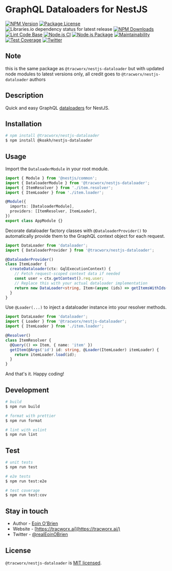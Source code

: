 # GraphQL Dataloaders for NestJS

[![NPM Version](https://img.shields.io/npm/v/@tracworx/nestjs-dataloader.svg)](https://www.npmjs.com/package/@tracworx/nestjs-dataloader)
[![Package License](https://img.shields.io/npm/l/@tracworx/nestjs-dataloader.svg)](https://www.npmjs.com/package/@tracworx/nestjs-dataloader)
![Libraries.io dependency status for latest release](https://img.shields.io/librariesio/release/npm/@tracworx/nestjs-dataloader)
[![NPM Downloads](https://img.shields.io/npm/dm/@tracworx/nestjs-dataloader.svg)](https://www.npmjs.com/package/@tracworx/nestjs-dataloader)
[![Lint Code Base](https://github.com/tracworx/nestjs-dataloader/actions/workflows/super-linter.yml/badge.svg)](https://github.com/tracworx/nestjs-dataloader/actions/workflows/super-linter.yml)
[![Node.js CI](https://github.com/tracworx/nestjs-dataloader/actions/workflows/ci.yml/badge.svg)](https://github.com/tracworx/nestjs-dataloader/actions/workflows/ci.yml)
[![Node.js Package](https://github.com/tracworx/nestjs-dataloader/actions/workflows/npm-publish.yml/badge.svg)](https://github.com/tracworx/nestjs-dataloader/actions/workflows/npm-publish.yml)
[![Maintainability](https://img.shields.io/codeclimate/maintainability/tracworx/nestjs-dataloader)](https://codeclimate.com/github/tracworx/nestjs-dataloader/maintainability)
[![Test Coverage](https://img.shields.io/codeclimate/coverage/tracworx/nestjs-dataloader)](https://codeclimate.com/github/tracworx/nestjs-dataloader/test_coverage)
[![Twitter](https://img.shields.io/twitter/follow/realEoinOBrien.svg?style=social&label=Follow)](https://twitter.com/realEoinOBrien)

## Note

this is the same package as `@tracworx/nestjs-dataloader` but with updated node modules to latest versions only, all credit goes to `@tracworx/nestjs-dataloader` authors

## Description

Quick and easy GraphQL [dataloaders](https://github.com/graphql/dataloader) for NestJS.

## Installation

```bash
# npm install @tracworx/nestjs-dataloader
$ npm install @koakh/nestjs-dataloader
```

## Usage

Import the `DataloaderModule` in your root module.

```typescript
import { Module } from '@nestjs/common';
import { DataloaderModule } from '@tracworx/nestjs-dataloader';
import { ItemResolver } from './item.resolver';
import { ItemLoader } from './item.loader';

@Module({
  imports: [DataloaderModule],
  providers: [ItemResolver, ItemLoader],
})
export class AppModule {}
```

Decorate dataloader factory classes with `@DataloaderProvider()` to automatically provide them to the GraphQL context object for each request.

```typescript
import DataLoader from 'dataloader';
import { DataloaderProvider } from '@tracworx/nestjs-dataloader';

@DataloaderProvider()
class ItemLoader {
  createDataloader(ctx: GqlExecutionContext) {
    // Fetch request-scoped context data if needed
    const user = ctx.getContext().req.user;
    // Replace this with your actual dataloader implementation
    return new DataLoader<string, Item>(async (ids) => getItemsWithIds(user, ids));
  }
}
```

Use `@Loader(...)` to inject a dataloader instance into your resolver methods.

```typescript
import DataLoader from 'dataloader';
import { Loader } from '@tracworx/nestjs-dataloader';
import { ItemLoader } from './item.loader';

@Resolver()
class ItemResolver {
  @Query(() => Item, { name: 'item' })
  getItem(@Args('id') id: string, @Loader(ItemLoader) itemLoader) {
    return itemLoader.load(id);
  }
}
```

And that's it. Happy coding!

## Development

```bash
# build
$ npm run build

# format with prettier
$ npm run format

# lint with eslint
$ npm run lint
```

## Test

```bash
# unit tests
$ npm run test

# e2e tests
$ npm run test:e2e

# test coverage
$ npm run test:cov
```

## Stay in touch

- Author - [Eoin O'Brien](https://github.com/eoin-obrien)
- Website - [https://tracworx.ai](https://tracworx.ai/)
- Twitter - [@realEoinOBrien](https://twitter.com/realEoinOBrien)

## License

`@tracworx/nestjs-dataloader` is [MIT licensed](LICENSE).
